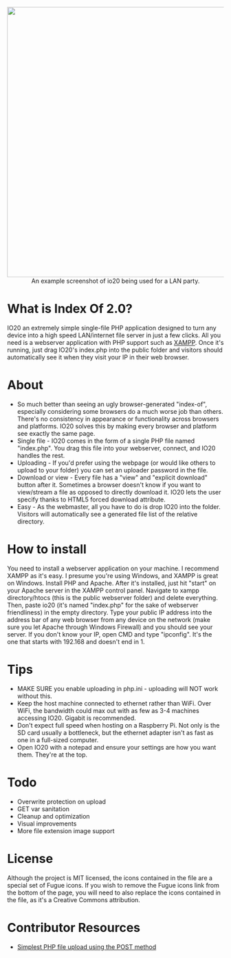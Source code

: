 <p align="center" style="padding: none; margin:none;">
    <img src="https://i.imgur.com/NpJCPEc.png" width="627px">
    An example screenshot of io20 being used for a LAN party.
</p>

# What is Index Of 2.0?
IO20 an  extremely simple single-file PHP application designed to turn any device into a high speed LAN/internet file server in just a few clicks. All you need is a webserver application with PHP support such as [XAMPP](https://www.apachefriends.org/index.html). Once it's running, just drag IO20's index.php into the public folder and visitors should automatically see it when they visit your IP in their web browser.

# About
* So much better than seeing an ugly browser-generated "index-of", especially considering some browsers do a much worse job than others. There's no consistency in appearance or functionality across browsers and platforms. IO20 solves this by making every browser and platform see exactly the same page.
* Single file - IO20 comes in the form of a single PHP file named "index.php". You drag this file into your webserver, connect, and IO20 handles the rest.
* Uploading - If you'd prefer using the webpage (or would like others to upload to your folder) you can set an uploader password in the file.
* Download or view - Every file has a "view" and "explicit download" button after it. Sometimes a browser doesn't know if you want to view/stream a file as opposed to directly download it. IO20 lets the user specify thanks to HTML5 forced download attribute.
* Easy - As the webmaster, all you have to do is drop IO20 into the folder. Visitors will automatically see a generated file list of the relative directory.

# How to install
You need to install a webserver application on your machine. I recommend XAMPP as it's easy. I presume you're using Windows, and XAMPP is great on Windows. Install PHP and Apache. After it's installed, just hit "start" on your Apache server in the XAMPP control panel. Navigate to xampp directory/htocs (this is the public webserver folder) and delete everything. Then, paste io20 (it's named "index.php" for the sake of webserver friendliness) in the empty directory. Type your public IP address into the address bar of any web browser from any device on the network (make sure you let Apache through Windows Firewall) and you should see your server. If you don't know your IP, open CMD and type "ipconfig". It's the one that starts with 192.168 and doesn't end in 1.

# Tips
* MAKE SURE you enable uploading in php.ini - uploading will NOT work without this.
* Keep the host machine connected to ethernet rather than WiFi. Over WiFi, the bandwidth could max out with as few as 3-4 machines accessing IO20. Gigabit is recommended.
* Don't expect full speed when hosting on a Raspberry Pi. Not only is the SD card usually a bottleneck, but the ethernet adapter isn't as fast as one in a full-sized computer.
* Open IO20 with a notepad and ensure your settings are how you want them. They're at the top.

# Todo
* Overwrite protection on upload
* GET var sanitation
* Cleanup and optimization
* Visual improvements
* More file extension image support

# License

Although the project is MIT licensed, the icons contained in the file are a special set of Fugue icons. If you wish to remove the Fugue icons link from the bottom of the page, you will need to also replace the icons contained in the file, as it's a Creative Commons attribution.

# Contributor Resources
* [Simplest PHP file upload using the POST method](https://gist.github.com/taterbase/2688850)
